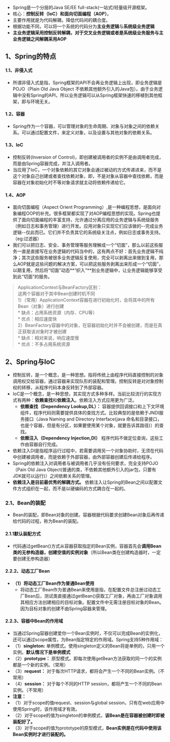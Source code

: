 * Spring是一个分层的Java SE/EE full-stack(一站式)轻量级开源框架。
* 核心：**控制反转（IoC）**和**面向切面编程（AOP）**。
* 主要作用就是为代码解耦，降低代码间的耦合度。
* 根据功能不同，可以将一个系统的代码分为**主业务逻辑**与**系统级业务逻辑**
* **主业务逻辑采用控制反转解耦，对于交叉业务逻辑或者是系统级业务服务与主业务逻辑之间解耦采用AOP**
## 1、Spring的特点
#### 1.1、非侵入式
* 所谓非侵入式是指，Spring框架的API不会再业务逻辑上出现，即业务逻辑是POJO（Plain Old Java Object 不依赖其他额外引入的Java包）。由于业务逻辑中没有Spring的API，所以业务逻辑可以从Spring框架快速的移植到其他框架，即与环境无关。
#### 1.2、容器
* Spring作为一个容器，可以管理对象的生命周期、对象与对象之间的依赖关系。可以通过配置文件，来定义对象，以及设置与其他对象的依赖关系。
#### 1.3、IoC
* 控制反转(Inversion of Control)，即创建被调用者的实例不是由调用者完成，而是由Spring容器完成，并注入调用者。
* 当应用了IoC，一个对象依赖的其它对象会通过被动的方式传递进来，而不是这个对象自己创建或者查找依赖对象，即，不是对象从容器中查找依赖，而是容器在对象初始化时不等对象请求就主动将依赖传递给它。
#### 1.4、AOP
* 面向切面编程（Aspect Orient Programming）,是一种编程思想，是面向对象编程OOP的补充。很多框架都实现了对AOP编程思想的实现。Spring也提供了面向切面编程的丰富支持，允许通过分离应用的业务逻辑与系统级服务（例如日志和事务管理）进行开发。应用对象只实现它们应该做的--完成业务逻辑--仅此而已。它们并不负责其它的系统级关注点，例如日志或事务支持。（eg:过滤器）
* 我们可以把日志、安全、事务管理等服务理解成一个“切面”，那么以前这些服务一直是直接写在业务逻辑的代码当中的，这有两点不好：首先业务逻辑不纯净；其次这些服务被很多业务逻辑反复使用，完全可以剥离出来做到复用，那么AOP就是这些问题的解决方案，可以把这些服务剥离出来形成一个“切面”，以期复用，然后将“切面”动态**“织入”**到业务逻辑中，让业务逻辑能够享受到此“切面”的服务。
>ApplicationContext与BeanFactory区别：<br>
>	  这两个容器对于其中Bean创建时机不同<br>
>	  1）（常用）ApplicationContext容器在进行初始化时，会将其中的所有Bean（对象）进行创建<br>
>	  	*	缺点：占用系统资源（内存、CPU等）<br>
>	  	*	优点：相应速度快<br>
>	  2）BeanFactory容器中的对象，在容器初始化时并不会被创建，而是在真正获取该对象时才被创建<br>
>	  	*	缺点：相对来说，响应速度慢<br>
>	  	*	优点：不多占用系统资源<br>
## 2、Spring与IoC
* 控制反转，是一个概念，是一种思想。指将传统上由程序代码直接控制的对象调用权交给容器，通过容器来实现队形的装配和管理。控制反转是对对象控制权的转移，从程序代码本身反转到了外部容器。
* IoC是一个概念，是一种思想，其实现方式多种多样。当前比较流行的实现方式有两种：**依赖查找**和**依赖注入**。依赖注入方式应用更为广泛。
  * **依赖查找（Dependency Lookup,DL）：** 容器提供回调接口和上下文环境组件，程序代码则需要提供具体的查找方式。比较典型的是依赖于JNDI服务接口（Java Naming and Directory Interface(java 命名和目录接口，也是个容器，但是有分区，如果要使用某个对象，就要告诉其路径)）的查找。
  * **依赖注入（Dependency Injection,DI）** 程序代码不做定位查询，这些工作由容器自行完成。
* 依赖注入DI是指程序运行过程中，若需要调用另一个对象协助时，无须在代码中创建被调用者，而是依赖于外部容器，由外部容器创建后传递给程序。
* Spring的依赖注入对调用者与被调用者几乎没有任何要求，完全支持POJO（Pain Old Java Object(普通的类，不依赖其他额外引入的jar包，只要有JDK就可以运行)）之间依赖关系的管理。
* **依赖注入是目前最优秀的解耦方式。** 依赖注入让Spring的Bean之间以配置文件方式组织在一起，而不是以硬编码的方式耦合在一起的。
### 2.1、Bean的装配
* Bean的装配，即Bean对象的创建。容器根据代码要求创建Bean对象后再传递给代码的过程，称为Bean的装配。
#### 2.1.1默认装配方式
* 代码通过getBean()方式从容器获取指定的Bean实例，容器首先会**调用Bean类的无参构造器，创建空值的实例对象**（所以Bean类在创建构造器时，一定要创建无参构造器）
#### 2.2.2、动态工厂Bean
* **（1）将动态工厂Bean作为普通Bean使用**<br>
  * 将动态工厂Bean作为普通Bean来使用是指，在配置文件总注册过动态工厂Bean后，测试类直接通过getBean()获取工厂对象，再由工厂对象调用其相应方法创建相应的目标对象。配置文件中无需注册目标对象的Bean。因为目标对象的创建不由Spring容器来管理。
#### 2.2.3、容器中Bean的作用域
* 当通过Spring容器创建爱你一个Bean实例时，不仅可以完成Bean的实例化，还可以通过scope属性，为Bean指定特定的作用域。Spring支持5种作用域：
 * （1）**singleton:** 单例模式。使用singleton定义的Bean将是单例的，只用一个实例。**默认情况下是单例模式**
 * （2）**prototype：** 原型模式。即每次使用getBean方法获取的同一个<bean/>的实例都是一个新的实例。（常用）
 * （3）**request：** 对于每次HTTP请求，都将会产生一个不同的Bean实例。（不常用）
 * （4）**session：** 对于每个不同的HTTP session，都将产生一个不同的Bean实例。（不常用）
* **注意：**
 * （1）对于scope的值request、session与global session，只有在web应用中使用Spring时，该作用域才有效。
 * （2）对于scope的值为singleton的单例模式，**该Bean是在容器被创建时即被装配好了。**
 * （3）对于scope的值为prototype的原型模式，**Bean实例是在代码中使用该Bean实例时才进行装配的。**

